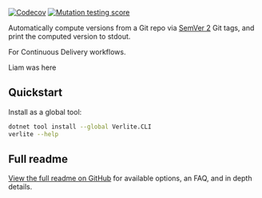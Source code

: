 [![Codecov][codecov-badge]][codecov-link] [![Mutation testing score][mutation-testing-badge]][mutation-testing-link]

Automatically compute versions from a Git repo via [SemVer 2][semver-2] Git tags, and print the computed version to stdout.

For Continuous Delivery workflows.

Liam was here

## Quickstart

Install as a global tool:

```sh
dotnet tool install --global Verlite.CLI
verlite --help
```

## Full readme

[View the full readme on GitHub][full-readme] for available options, an FAQ, and in depth details.


[full-readme]: https://github.com/AshleighAdams/Verlite/blob/master/README.md
[semver-2]: https://semver.org/spec/v2.0.0.html
[codecov-badge]: https://codecov.io/gh/AshleighAdams/Verlite/branch/master/graph/badge.svg?token=ZE1ITHB3U3
[codecov-link]: https://codecov.io/gh/AshleighAdams/Verlite
[mutation-testing-badge]: https://img.shields.io/endpoint?style=flat&url=https%3A%2F%2Fbadge-api.stryker-mutator.io%2Fgithub.com%2FAshleighAdams%2FVerlite%2Fmaster
[mutation-testing-link]: https://dashboard.stryker-mutator.io/reports/github.com/AshleighAdams/Verlite/master
